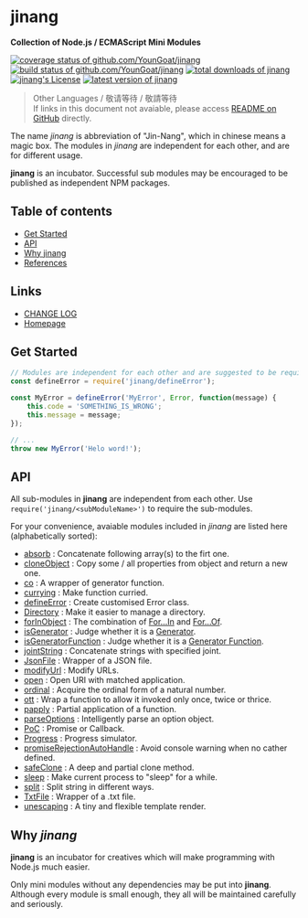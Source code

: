 #	jinang
__Collection of Node.js / ECMAScript Mini Modules__

[![coverage status of github.com/YounGoat/jinang](https://img.shields.io/coveralls/YounGoat/jinang/master.svg)](https://coveralls.io/github/YounGoat/jinang2?branch=master)
[![build status of github.com/YounGoat/jinang](https://travis-ci.org/YounGoat/jinang.svg?branch=master)](https://travis-ci.org/YounGoat/jinang)
[![total downloads of jinang](https://img.shields.io/npm/dt/jinang.svg)](https://www.npmjs.com/package/jinang)
[![jinang's License](https://img.shields.io/npm/l/jinang.svg)](https://www.npmjs.com/package/jinang)
[![latest version of jinang](https://img.shields.io/npm/v/jinang.svg)](https://www.npmjs.com/package/jinang)


>	Other Languages / 敬请等待 / 敬請等待  
>	If links in this document not avaiable, please access [README on GitHub](https://github.com/YounGoat/jinang/blob/master/README.md) directly.

The name *jinang* is abbreviation of "Jin-Nang", which in chinese means a magic box. The modules in *jinang* are independent for each other, and are for different usage.

__jinang__ is an incubator. Successful sub modules may be encouraged to be published as independent NPM packages.

##	Table of contents

*	[Get Started](#get-started)
*	[API](#api)
*	[Why jinang](#why-jinang)
*	[References](#references)

##	Links

*	[CHANGE LOG](./CHANGELOG.md)
*	[Homepage](https://github.com/YounGoat/jinang)

##	Get Started

```javascript
// Modules are independent for each other and are suggested to be required independently.
const defineError = require('jinang/defineError');

const MyError = defineError('MyError', Error, function(message) {
    this.code = 'SOMETHING_IS_WRONG';
    this.message = message;
});

// ...
throw new MyError('Helo word!');
```

##	API

All sub-modules in __jinang__ are independent from each other. Use `require('jinang/<subModuleName>')` to require the sub-modules.

For your convenience, avaiable modules included in *jinang* are listed here (alphabetically sorted):

*   [absorb](./docs/absorb.md) :
    Concatenate following array(s) to the firt one.
*   [cloneObject](./docs/cloneObject.md) :
    Copy some / all properties from object and return a new one.
*   [co](./docs/co.md) :
    A wrapper of generator function.
*   [currying](./docs/currying.md) :
    Make function curried.
*   [defineError](./docs/defineError.md) :
    Create customised Error class.
*   [Directory](./docs/Directory.md) :
    Make it easier to manage a directory.
*   [forInObject](./docs/forInObject.md) :
    The combination of [For...In](https://developer.mozilla.org/en-US/docs/Web/JavaScript/Reference/Statements/for...in) and [For...Of](https://developer.mozilla.org/en-US/docs/Web/JavaScript/Reference/Statements/for...of).
*   [isGenerator](./docs/isGenerator.md) :
    Judge whether it is a [Generator](https://developer.mozilla.org/en-US/docs/Web/JavaScript/Reference/Global_Objects/Generator).
*   [isGeneratorFunction](./docs/isGeneratorFunction.md) :
    Judge whether it is a [Generator Function](https://developer.mozilla.org/en-US/docs/Web/JavaScript/Reference/Statements/function*).
*   [jointString](./docs/jointString.md) :
    Concatenate strings with specified joint.
*   [JsonFile](./docs/JsonFile.md) :
    Wrapper of a JSON file.
*   [modifyUrl](./docs/modifyUrl.md) :
    Modify URLs.
*   [open](./docs/open.md) :
    Open URI with matched application.
*   [ordinal](./docs/ordinal.md) :
    Acquire the ordinal form of a natural number.
*   [ott](./docs/ott.md) :
    Wrap a function to allow it invoked only once, twice or thrice.
*   [papply](./docs/papply.md) :
    Partial application of a function.
*   [parseOptions](./docs/parseOptions.md) :
    Intelligently parse an option object.
*   [PoC](./docs/PoC.md) :
    Promise or Callback.
*   [Progress](./docs/Progress.md) :
    Progress simulator.
*   [promiseRejectionAutoHandle](./docs/promiseRejectionAutoHandle.md) :
    Avoid console warning when no cather defined.
*   [safeClone](./docs/safeClone.md) :
    A deep and partial clone method.
*   [sleep](./docs/sleep.md) :
    Make current process to "sleep" for a while.
*   [split](./docs/split.md) :
    Split string in different ways.
*   [TxtFile](./docs/TxtFile.md) :
    Wrapper of a .txt file.
*   [unescaping](./docs/unescaping.md) :
    A tiny and flexible template render.

##  Why *jinang*

__jinang__ is an incubator for creatives which will make programming with Node.js much easier. 

Only mini modules without any dependencies may be put into __jinang__. Although every module is small enough, they all will be maintained carefully and seriously.
